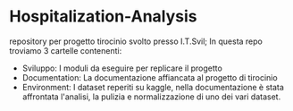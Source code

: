 # Hospitalization-Analysis
repository per progetto tirocinio svolto presso I.T.Svil; In questa repo troviamo 3 cartelle contenenti:
- Sviluppo: I moduli da eseguire per replicare il progetto
- Documentation: La documentazione affiancata al progetto di tirocinio
- Environment: I dataset reperiti su kaggle, nella documentazione è stata affrontata l'analisi, la pulizia e normalizzazione di uno dei vari dataset.
